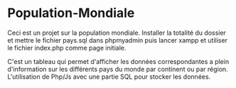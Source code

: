 # Population-Mondiale
Ceci est un projet sur la population mondiale. Installer la totalité du dossier et mettre le fichier pays.sql dans phpmyadmin puis lancer xampp et utiliser le fichier index.php comme page initiale.

C'est un tableau qui permet d'afficher les données correspondantes a plein d'information sur les différents pays du monde par continent ou par région. L'utilisation de Php/Js avec une partie SQL pour stocker les données.
